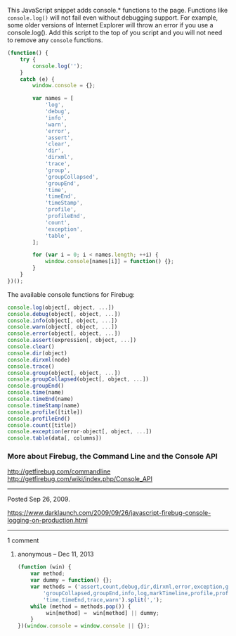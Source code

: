This JavaScript snippet adds console.* functions to the page. Functions like `console.log()` will not fail even without debugging support. For example, some older versions of Internet Explorer will throw an error if you use a console.log(). Add this script to the top of you script and you will not need to remove any `console` functions.

```javascript
(function() {
    try {
        console.log('');
    }
    catch (e) {
        window.console = {};

        var names = [
            'log',
            'debug',
            'info',
            'warn',
            'error',
            'assert',
            'clear',
            'dir',
            'dirxml',
            'trace',
            'group',
            'groupCollapsed',
            'groupEnd',
            'time',
            'timeEnd',
            'timeStamp',
            'profile',
            'profileEnd',
            'count',
            'exception',
            'table',
        ];

        for (var i = 0; i < names.length; ++i) {
            window.console[names[i]] = function() {};
        }
    }
})();
```

The available console functions for Firebug:

```javascript
console.log(object[, object, ...])
console.debug(object[, object, ...])
console.info(object[, object, ...])
console.warn(object[, object, ...])
console.error(object[, object, ...])
console.assert(expression[, object, ...])
console.clear()
console.dir(object)
console.dirxml(node)
console.trace()
console.group(object[, object, ...])
console.groupCollapsed(object[, object, ...])
console.groupEnd()
console.time(name)
console.timeEnd(name)
console.timeStamp(name)
console.profile([title])
console.profileEnd()
console.count([title])
console.exception(error-object[, object, ...])
console.table(data[, columns])
```

### More about Firebug, the Command Line and the Console API
http://getfirebug.com/commandline
http://getfirebug.com/wiki/index.php/Console_API

---

Posted Sep 26, 2009.

https://www.darklaunch.com/2009/09/26/javascript-firebug-console-logging-on-production.html

---

1 comment

<ol><li><div>

anonymous &ndash; Dec 11, 2013<div>

```javascript
(function (win) {
    var method;
    var dummy = function() {};
    var methods = ('assert,count,debug,dir,dirxml,error,exception,group,' +
        'groupCollapsed,groupEnd,info,log,markTimeline,profile,profileEnd,' +
        'time,timeEnd,trace,warn').split(',');
    while (method = methods.pop()) {
         win[method] =  win[method] || dummy;
    }
})(window.console = window.console || {});
```

</div></div></li></ol>
